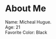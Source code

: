 
<html>
<head>
  <title> Micheal Hugue </title>
</head>

<body>

  <h1>About Me</h1>

  <p> Name: Micheal Hugue. <br />
  Age: 21 <br />
  Favorite Color: Black 

  
  </p>

</body>

</html> 
